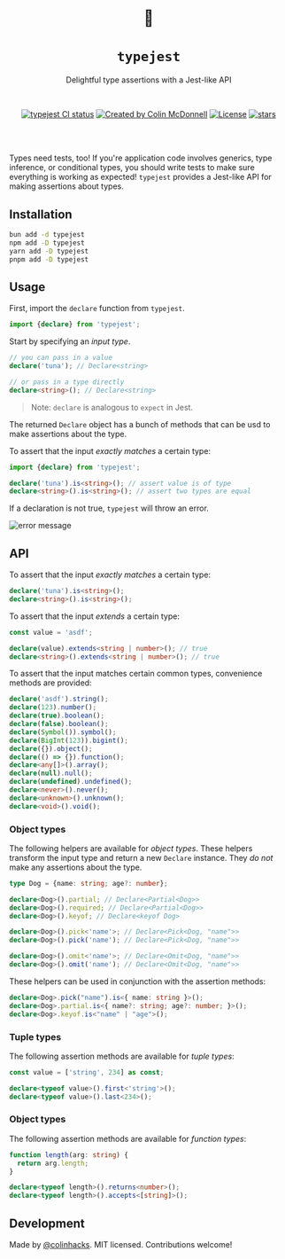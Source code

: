 <p align="center">
  <h1 align="center">🦆</h1>
  <h1 align="center"><code>typejest</code></h1>
  <p align="center">
    Delightful type assertions with a Jest-like API
  </p>
</p>
<br/>
<p align="center">
<a href="https://github.com/colinhacks/typejest/actions?query=branch%3Amain"><img src="https://github.com/colinhacks/typejest/actions/workflows/test.yml/badge.svg?event=push&branch=main" alt="typejest CI status" /></a>
<a href="https://twitter.com/colinhacks" rel="nofollow"><img src="https://img.shields.io/badge/created%20by-@colinhacks-4BBAAB.svg" alt="Created by Colin McDonnell"></a>
<a href="https://opensource.org/licenses/MIT" rel="nofollow"><img src="https://img.shields.io/github/license/colinhacks/typejest" alt="License"></a>
<!-- <a href="https://www.npmjs.com/package/typejest" rel="nofollow"><img src="https://img.shields.io/npm/dw/typejest.svg" alt="npm"></a> -->
<a href="https://www.npmjs.com/package/typejest" rel="nofollow"><img src="https://img.shields.io/github/stars/colinhacks/typejest" alt="stars"></a>
</p>

<br/>
<br/>

Types need tests, too! If you're application code involves generics, type inference, or conditional types, you should write tests to make sure everything is working as expected! `typejest` provides a Jest-like API for making assertions about types.

## Installation

```bash
bun add -d typejest
npm add -D typejest
yarn add -D typejest
pnpm add -D typejest
```

## Usage

First, import the `declare` function from `typejest`.

```ts
import {declare} from 'typejest';
```

Start by specifying an _input type_.

```ts
// you can pass in a value
declare('tuna'); // Declare<string>

// or pass in a type directly
declare<string>(); // Declare<string>
```

> Note: `declare` is analogous to `expect` in Jest.

The returned `Declare` object has a bunch of methods that can be usd to make assertions about the type.

To assert that the input _exactly matches_ a certain type:

```ts
import {declare} from 'typejest';

declare('tuna').is<string>(); // assert value is of type
declare<string>().is<string>(); // assert two types are equal
```

If a declaration is not true, `typejest` will throw an error.

![error message](https://user-images.githubusercontent.com/3084745/224267196-35fd4473-3977-45e1-894c-3bb77eafe7b7.png)

## API

To assert that the input _exactly matches_ a certain type:

```ts
declare('tuna').is<string>();
declare<string>().is<string>();
```

To assert that the input _extends_ a certain type:

```ts
const value = 'asdf';

declare(value).extends<string | number>(); // true
declare<string>().extends<string | number>(); // true
```

To assert that the input matches certain common types, convenience methods are provided:

```ts
declare('asdf').string();
declare(123).number();
declare(true).boolean();
declare(false).boolean();
declare(Symbol()).symbol();
declare(BigInt(123)).bigint();
declare({}).object();
declare(() => {}).function();
declare<any[]>().array();
declare(null).null();
declare(undefined).undefined();
declare<never>().never();
declare<unknown>().unknown();
declare<void>().void();
```

### Object types

The following helpers are available for _object types_. These helpers transform the input type and return a new `Declare` instance. They _do not_ make any assertions about the type.

```ts
type Dog = {name: string; age?: number};

declare<Dog>().partial; // Declare<Partial<Dog>>
declare<Dog>().required; // Declare<Partial<Dog>>
declare<Dog>().keyof; // Declare<keyof Dog>

declare<Dog>().pick<'name'>; // Declare<Pick<Dog, "name">>
declare<Dog>().pick('name'); // Declare<Pick<Dog, "name">>

declare<Dog>().omit<'name'>; // Declare<Omit<Dog, "name">>
declare<Dog>().omit('name'); // Declare<Omit<Dog, "name">>
```

These helpers can be used in conjunction with the assertion methods:

```ts
declare<Dog>.pick("name").is<{ name: string }>();
declare<Dog>.partial.is<{ name?: string; age?: number; }>();
declare<Dog>.keyof.is<"name" | "age">();
```

### Tuple types

The following assertion methods are available for _tuple types_:

```ts
const value = ['string', 234] as const;

declare<typeof value>().first<'string'>();
declare<typeof value>().last<234>();
```

### Object types

The following assertion methods are available for _function types_:

```ts
function length(arg: string) {
  return arg.length;
}

declare<typeof length>().returns<number>();
declare<typeof length>().accepts<[string]>();
```

## Development

Made by [@colinhacks](https://twitter.com/colinhacks). MIT licensed. Contributions welcome!
